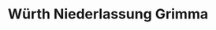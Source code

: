 ---
title: "Würth Niederlassung Grimma"
url: /grimma/wuerth-niederlassung-grimma/
shop: Eisenwaren
---